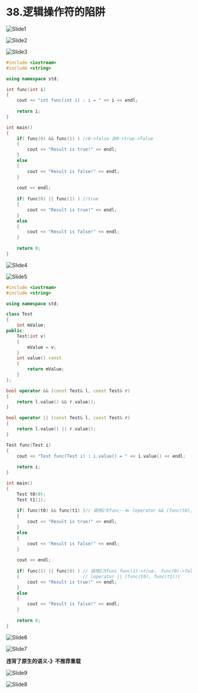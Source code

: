 # 38.逻辑操作符的陷阱



![Slide1](38.逻辑操作符的陷阱.assets/Slide1.PNG)



![Slide2](38.逻辑操作符的陷阱.assets/Slide2.PNG)



![Slide3](38.逻辑操作符的陷阱.assets/Slide3.PNG)

```cpp
#include <iostream>
#include <string>

using namespace std;

int func(int i)
{
    cout << "int func(int i) : i = " << i << endl;
    
    return i;
}

int main()
{
    if( func(0) && func(1) ) //0->false 非0->true->false
    {
        cout << "Result is true!" << endl;
    }
    else
    {
        cout << "Result is false!" << endl;
    }
    
    cout << endl;
    
    if( func(0) || func(1) ) //true
    {
        cout << "Result is true!" << endl;
    }
    else
    {
        cout << "Result is false!" << endl;
    }
    
    return 0;
}

```

![Slide4](38.逻辑操作符的陷阱.assets/Slide4.PNG)



![Slide5](38.逻辑操作符的陷阱.assets/Slide5.PNG)

```cpp
#include <iostream>
#include <string>

using namespace std;

class Test
{
    int mValue;
public:
    Test(int v)
    {
        mValue = v;
    }
    int value() const
    {
        return mValue;
    }
};

bool operator && (const Test& l, const Test& r)
{
    return l.value() && r.value();
}

bool operator || (const Test& l, const Test& r)
{
    return l.value() || r.value();
}

Test func(Test i)
{
    cout << "Test func(Test i) : i.value() = " << i.value() << endl;
    
    return i;
}

int main()
{
    Test t0(0);
    Test t1(1);
    
    if( func(t0) && func(t1) )// 调用2次func--》= (operator && (func(t0), func(t1)))
    {
        cout << "Result is true!" << endl;
    }
    else
    {
        cout << "Result is false!" << endl;
    }
    
    cout << endl;
    
    if( func(1) || func(0) ) // 调用2次func func(1)->true， func(0)->false变得从右往左运算
    {                        // (operator || (func(t0), func(t1)))
        cout << "Result is true!" << endl;
    }
    else
    {
        cout << "Result is false!" << endl;
    }
    
    return 0;
}

```

![Slide6](38.逻辑操作符的陷阱.assets/Slide6.PNG)



![Slide7](38.逻辑操作符的陷阱.assets/Slide7.PNG)

**违背了原生的语义-》不推荐重载**

![Slide9](38.逻辑操作符的陷阱.assets/Slide9.PNG)



![Slide8](38.逻辑操作符的陷阱.assets/Slide8.PNG)